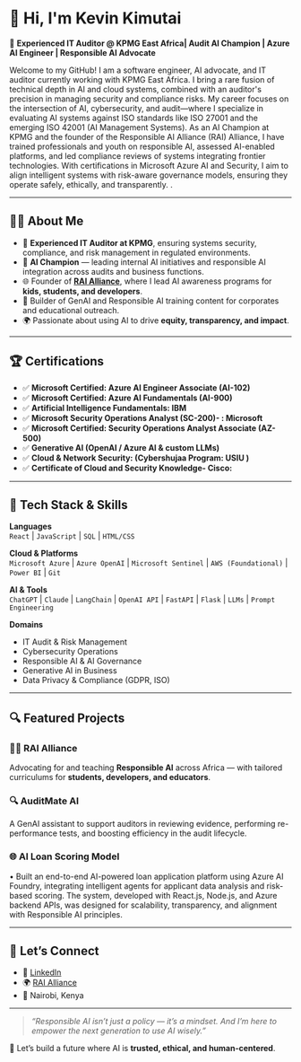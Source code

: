 # 👋 Hi, I'm Kevin Kimutai

🎯 **Experienced IT Auditor @ KPMG East Africa| Audit AI Champion | Azure AI Engineer | Responsible AI Advocate**

Welcome to my GitHub! I am a software engineer, AI advocate, and IT auditor currently working with KPMG East Africa. I bring a rare fusion of technical depth in AI and cloud systems, combined with an auditor's precision in managing security and compliance risks. My career focuses on the intersection of AI, cybersecurity, and audit—where I specialize in evaluating AI systems against ISO standards like ISO 27001 and the emerging ISO 42001 (AI Management Systems).
As an AI Champion at KPMG and the founder of the Responsible AI Alliance (RAI) Alliance, I have trained professionals and youth on responsible AI, assessed AI-enabled platforms, and led compliance reviews of systems integrating frontier technologies. With certifications in Microsoft Azure AI and Security, I aim to align intelligent systems with risk-aware governance models, ensuring they operate safely, ethically, and transparently.
.

---

## 👨‍💼 About Me

- 🧾 **Experienced IT Auditor at KPMG**, ensuring systems security, compliance, and risk management in regulated environments.
- 🤖 **AI Champion** — leading internal AI initiatives and responsible AI integration across audits and business functions.
- 🌐 Founder of [**RAI Alliance**](https://linkedin.com/company/rai-alliance), where I lead AI awareness programs for **kids, students, and developers**.
- 🧠 Builder of GenAI and Responsible AI training content for corporates and educational outreach.
- 🌍 Passionate about using AI to drive **equity, transparency, and impact**.

---

## 🏆 Certifications

- ✅ **Microsoft Certified: Azure AI Engineer Associate (AI-102)**
- ✅ **Microsoft Certified: Azure AI Fundamentals (AI-900)**
- ✅ **Artificial Intelligence Fundamentals: IBM**
- ✅	**Microsoft Security Operations Analyst (SC-200)- : Microsoft**                                                 
- ✅ **Microsoft Certified: Security Operations Analyst Associate (AZ-500)**
- ✅ **Generative AI (OpenAI / Azure AI & custom LLMs)**
- ✅	**Cloud & Network Security: (Cybershujaa Program: USIU )**
- ✅	**Certificate of Cloud and Security Knowledge- Cisco:**                                                                                            

---

## 🔧 Tech Stack & Skills

**Languages**  
`React` | `JavaScript` | `SQL` | `HTML/CSS`

**Cloud & Platforms**  
`Microsoft Azure` | `Azure OpenAI` | `Microsoft Sentinel` | `AWS (Foundational)` | `Power BI` | `Git`

**AI & Tools**  
`ChatGPT` | `Claude` | `LangChain` | `OpenAI API` | `FastAPI` | `Flask` | `LLMs` | `Prompt Engineering`

**Domains**  
- IT Audit & Risk Management  
- Cybersecurity Operations  
- Responsible AI & AI Governance  
- Generative AI in Business  
- Data Privacy & Compliance (GDPR, ISO)

---

## 🔍 Featured Projects

### 🧑‍⚖️ **RAI Alliance**
Advocating for and teaching **Responsible AI** across Africa — with tailored curriculums for **students, developers, and educators**.

### 🔍 **AuditMate AI**
A GenAI assistant to support auditors in reviewing evidence, performing re-performance tests, and boosting efficiency in the audit lifecycle.

### 🌐 **AI Loan Scoring Model**
•	Built an end-to-end AI-powered loan application platform using Azure AI Foundry, integrating intelligent agents for applicant data analysis and risk-based scoring. The system, developed with React.js, Node.js, and Azure backend APIs, was designed for scalability, transparency, and alignment with Responsible AI principles.

---

## 💬 Let’s Connect

- 📇 [LinkedIn](https://www.linkedin.com/in/kevin-kimutai/)
- 🌍 [RAI Alliance](https://linkedin.com/company/rai-alliance)
- 📌 Nairobi, Kenya

---

> _“Responsible AI isn’t just a policy — it’s a mindset. And I’m here to empower the next generation to use AI wisely.”_

🧠 Let’s build a future where AI is **trusted, ethical, and human-centered**.
